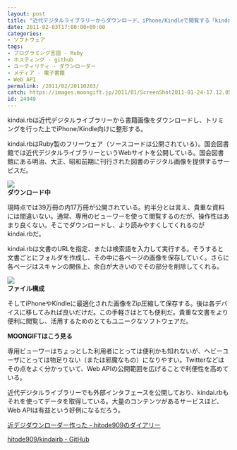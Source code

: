 ```yaml
---
layout: post
title: "近代デジタルライブラリーからダウンロード、iPhone/Kindleで閲覧する「kindai.rb」"
date: 2011-02-03T17:00:00+09:00
categories:
- ソフトウェア
tags: 
- プログラミング言語 - Ruby
- ホスティング - github
- ユーティリティ - ダウンローダー
- メディア - 電子書籍
- Web API
permalink: /2011/02/20110203/
catch: https://images.moongift.jp/2011/01/ScreenShot2011-01-24-17.12.05_thumb.png
id: 24949
---
```

kindai.rbは近代デジタルライブラリーから書籍画像をダウンロードし、トリミングを行った上でiPhone/Kindle向けに整形する。

  

kindai.rbはRuby製のフリーウェア（ソースコードは公開されている）。国会図書館では近代デジタルライブラリーというWebサイトを公開している。国会図書館にある明治、大正、昭和前期に刊行された図書のデジタル画像を提供するサービスだ。

  

![](https://images.moongift.jp/2011/01/ScreenShot2011-01-24-17.11.54_thumb.png)  
**ダウンロード中**

  

現時点では39万冊の内17万冊が公開されている。約半分とは言え、貴重な資料には間違いない。通常、専用のビューワーを使って閲覧するのだが、操作性はあまり良くない。そこでダウンロードし、より読みやすくしてくれるのがkindai.rbだ。

  
<!--more-->  

kindai.rbは文書のURLを指定、または検索語を入力して実行する。そうすると文書ごとにフォルダを作成し、その中に各ページの画像を保存していく。さらに各ページはスキャンの関係上、余白が大きいのでその部分を削除してくれる。

  

![](https://images.moongift.jp/2011/01/ScreenShot2011-01-24-17.12.05_thumb.png)  
**ファイル構成**

  

そしてiPhoneやKindleに最適化された画像をZip圧縮して保存する。後は各デバイスに移してみれば良いだけだ。この手軽さはとても便利だ。貴重な文書をより便利に閲覧し、活用するためのとてもユニークなソフトウェアだ。

  
  
  

**MOONGIFTはこう見る**

  

専用ビューワーはちょっとした利用者にとっては便利かも知れないが、ヘビーユーザにとっては物足りない（または邪魔なもの）になりやすい。Twitterなどはその点をよく分かっていて、Web APIの公開範囲を広げることで利便性を高めている。

  

近代デジタルライブラリーでも外部インタフェースを公開しており、kindai.rbもそれを使ってデータを取得している。大量のコンテンツがあるサービスほど、Web APIは有益という好例になるだろう。

  

[近デジダウンローダー作った - hitode909のダイアリー](http://d.hatena.ne.jp/hitode909/20101005/1286279147)

  

[hitode909/kindairb - GitHub](https://github.com/hitode909/kindairb)

